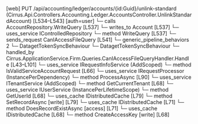 [web] PUT /api/accounting/ledger/accounts/{id:Guid}/unlink-standard  (Cirrus.Api.Controllers.Accounting.Ledger.AccountsController.UnlinkStandardAccount)  [L534–L543] [auth=user]
  └─ calls AccountRepository.WriteQuery [L537]
  └─ writes_to Account [L537]
  └─ uses_service IControlledRepository<Account>
    └─ method WriteQuery [L537]
  └─ sends_request CanIAccessFileQuery [L541]
    └─ generic_pipeline_behaviors 2
      └─ DatagetTokenSyncBehaviour
      └─ DatagetTokenSyncBehaviour
    └─ handled_by Cirrus.ApplicationService.Firm.Queries.CanIAccessFileQueryHandler.Handle [L43–L101]
      └─ uses_service IRequestInfoService (AddScoped)
        └─ method IsValidServiceAccountRequest [L66]
      └─ uses_service IRequestProcessor (InstancePerDependency)
        └─ method ProcessAsync [L90]
      └─ uses_service ITenantService (AddScoped)
        └─ method GetCurrentTenant [L68]
      └─ uses_service IUserService (InstancePerLifetimeScope)
        └─ method GetUserId [L68]
      └─ uses_cache IDistributedCache [L79]
        └─ method SetRecordAsync [write] [L79]
      └─ uses_cache IDistributedCache [L71]
        └─ method DoesRecordExistAsync [access] [L71]
      └─ uses_cache IDistributedCache [L68]
        └─ method CreateAccessKey [write] [L68]

